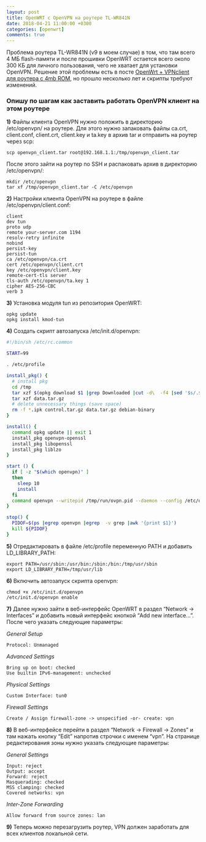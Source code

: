 ```yaml
---
layout: post
title: OpenWRT с OpenVPN на роутере TL-WR841N
date: 2018-04-21 11:00:00 +0300
categories: [openwrt]
comments: true
---
```


Проблема роутера TL-WR841N (v9 в моем случае) в том, что там всего 4 МБ flash-памяти и после прошивки OpenWRT остается всего около 300 КБ для личного пользования, чего не хватает для установки OpenVPN. Решение этой проблемы есть в посте [OpenWrt + VPNclient для роутера с 4mb ROM](https://habrahabr.ru/post/211174/), но прошло несколько лет и скрипты требуют изменений.

<!--more-->

### Опишу по шагам как заставить работать OpenVPN клиент на этом роутере

**1)** Файлы клиента OpenVPN нужно положить в директорию /etc/openvpn/ на роутере. Для этого нужно запаковать файлы ca.crt, client.conf, client.crt, client.key и ta.key в архив tar и отправить на роутер через scp:

```
scp openvpn_client.tar root@192.168.1.1:/tmp/openvpn_client.tar
```

После этого зайти на роутер по SSH и распаковать архив в директорию /etc/openvpn/:

```
mkdir /etc/openvpn
tar xf /tmp/openvpn_client.tar -C /etc/openvpn
```

**2)** Настройки клиента OpenVPN на роутере в файле /etc/openvpn/client.conf:

```
client
dev tun
proto udp
remote your-server.com 1194
resolv-retry infinite
nobind
persist-key
persist-tun
ca /etc/openvpn/ca.crt
cert /etc/openvpn/client.crt
key /etc/openvpn/client.key
remote-cert-tls server
tls-auth /etc/openvpn/ta.key 1
cipher AES-256-CBC
verb 3
```

**3)** Установка модуля tun из репозитория OpenWRT:

```
opkg update
opkg install kmod-tun
```

**4)** Создать скрипт автозапуска /etc/init.d/openvpn:

```sh
#!/bin/sh /etc/rc.common

START=99

. /etc/profile

install_pkg() {
  # install pkg
  cd /tmp
  tar xzf $(opkg download $1 |grep Downloaded |cut -d\  -f4 |sed '$s/.$//')
  tar xzf data.tar.gz
  # delete unnecessary things (save space)
  rm -f *.ipk control.tar.gz data.tar.gz debian-binary
}

install() {
  command opkg update || exit 1
  install_pkg openvpn-openssl
  install_pkg libopenssl
  install_pkg liblzo
}

start () {
  if [ -z "$(which openvpn)" ]
  then
    sleep 10
    install
  fi
  command openvpn --writepid /tmp/run/ovpn.pid --daemon --config /etc/openvpn/client.conf
}

stop() {
  PIDOF=$(ps |egrep openvpn |egrep  -v grep |awk '{print $1}')
  kill ${PIDOF}
}
```

**5)** Отредактировать в файле /etc/profile переменную PATH и добавить LD_LIBRARY_PATH:

```
export PATH=/usr/sbin:/usr/bin:/sbin:/bin:/tmp/usr/sbin
export LD_LIBRARY_PATH=/tmp/usr/lib
```

**6)** Включить автозапуск скрипта openvpn:

```
chmod +x /etc/init.d/openvpn
/etc/init.d/openvpn enable
```

**7)** Далее нужно зайти в веб-интерфейс OpenWRT в раздел “Network -> Interfaces” и добавить новый интерфейс кнопкой “Add new interface...”. После чего указать следующие параметры:

_General Setup_
```
Protocol: Unmanaged
```

_Advanced Settings_
```
Bring up on boot: checked
Use builtin IPv6-management: unchecked
```

_Physical Settings_
```
Custom Interface: tun0
```

_Firewall Settings_
```
Create / Assign firewall-zone -> unspecified -or- create: vpn
```

**8)** В веб-интерфейсе перейти в раздел “Network -> Firewall -> Zones” и там нажать кнопку “Edit” напротив строчки с именем “vpn”. На странице редактирования зоны нужно указать следующие параметры:

_General Settings_
```
Input: reject
Output: accept
Forward: reject
Masquerading: checked
MSS clamping: checked
Covered networks: vpn
```

_Inter-Zone Forwarding_
```
Allow forward from source zones: lan
```

**9)** Теперь можно перезагрузить роутер, VPN должен заработать для всех клиентов локальной сети.

